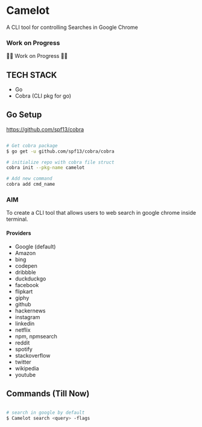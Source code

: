 # Camelot

A CLI tool for controlling Searches in Google Chrome

### Work on Progress

🚧🚧 Work on Progress 🚧🚧

## TECH STACK

- Go
- Cobra (CLI pkg for go)

## Go Setup

https://github.com/spf13/cobra

```bash

# Get cobra package
$ go get -u github.com/spf13/cobra/cobra

# initialize repo with cobra file struct
cobra init --pkg-name camelot

# Add new command
cobra add cmd_name

```

### AIM

To create a CLI tool that allows users to web search in google chrome inside terminal.

#### Providers

- Google (default)
- Amazon
- bing
- codepen
- dribbble
- duckduckgo
- facebook
- flipkart
- giphy
- github
- hackernews
- instagram
- linkedin
- netflix
- npm, npmsearch
- reddit
- spotify
- stackoverflow
- twitter
- wikipedia
- youtube

## Commands (Till Now)

```bash

# search in google by default
$ Camelot search <query> -flags

```
